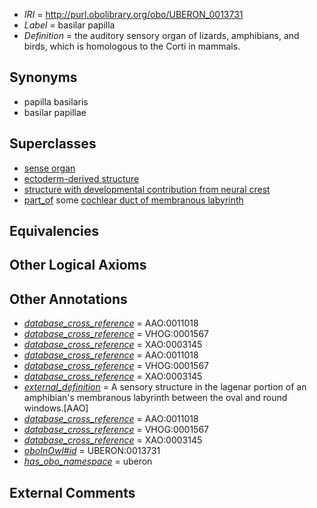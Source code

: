  * *IRI* = http://purl.obolibrary.org/obo/UBERON_0013731
 * *Label* = basilar papilla
 * *Definition* = the auditory sensory organ of lizards, amphibians, and birds, which is homologous to the Corti in mammals.

## Synonyms

 * papilla basilaris
 * basilar papillae

## Superclasses

 * [sense organ](../../UBERON/20/UBERON_0000020.md)
 * [ectoderm-derived structure](../../UBERON/21/UBERON_0004121.md)
 * [structure with developmental contribution from neural crest](../../UBERON/14/UBERON_0010314.md)
 * [part_of](../../BFO/50/BFO_0000050.md) some [cochlear duct of membranous labyrinth](../../UBERON/55/UBERON_0001855.md)

## Equivalencies


## Other Logical Axioms


## Other Annotations

 * *[database_cross_reference](../../ef/oboInOwl#hasDbXref.md)* = AAO:0011018
 * *[database_cross_reference](../../ef/oboInOwl#hasDbXref.md)* = VHOG:0001567
 * *[database_cross_reference](../../ef/oboInOwl#hasDbXref.md)* = XAO:0003145
 * *[database_cross_reference](../../ef/oboInOwl#hasDbXref.md)* = AAO:0011018
 * *[database_cross_reference](../../ef/oboInOwl#hasDbXref.md)* = VHOG:0001567
 * *[database_cross_reference](../../ef/oboInOwl#hasDbXref.md)* = XAO:0003145
 * *[external_definition](../../UBPROP/01/UBPROP_0000001.md)* = A sensory structure in the lagenar portion of an amphibian's membranous labyrinth between the oval and round windows.[AAO]
 * *[database_cross_reference](../../ef/oboInOwl#hasDbXref.md)* = AAO:0011018
 * *[database_cross_reference](../../ef/oboInOwl#hasDbXref.md)* = VHOG:0001567
 * *[database_cross_reference](../../ef/oboInOwl#hasDbXref.md)* = XAO:0003145
 * *[oboInOwl#id](../../id/oboInOwl#id.md)* = UBERON:0013731
 * *[has_obo_namespace](../../ce/oboInOwl#hasOBONamespace.md)* = uberon

## External Comments

